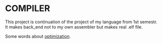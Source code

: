 
# COMPILER

This project is continuation of the project of my language from 1st semestr. It makes back_end not to my own assembler but makes real .elf file. 

Some words about [optimization](https://github.com/shugaley/2_semestr/blob/master/compiler/Readme(optimization).md "
Details about optimization").
